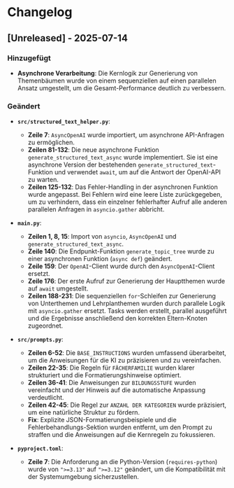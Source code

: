 # Changelog

## [Unreleased] - 2025-07-14

### Hinzugefügt

- **Asynchrone Verarbeitung**: Die Kernlogik zur Generierung von Themenbäumen wurde von einem sequenziellen auf einen parallelen Ansatz umgestellt, um die Gesamt-Performance deutlich zu verbessern.

### Geändert

- **`src/structured_text_helper.py`**:
  - **Zeile 7**: `AsyncOpenAI` wurde importiert, um asynchrone API-Anfragen zu ermöglichen.
  - **Zeilen 81-132**: Die neue asynchrone Funktion `generate_structured_text_async` wurde implementiert. Sie ist eine asynchrone Version der bestehenden `generate_structured_text`-Funktion und verwendet `await`, um auf die Antwort der OpenAI-API zu warten.
  - **Zeilen 125-132**: Das Fehler-Handling in der asynchronen Funktion wurde angepasst. Bei Fehlern wird eine leere Liste zurückgegeben, um zu verhindern, dass ein einzelner fehlerhafter Aufruf alle anderen parallelen Anfragen in `asyncio.gather` abbricht.

- **`main.py`**:
  - **Zeilen 1, 8, 15**: Import von `asyncio`, `AsyncOpenAI` und `generate_structured_text_async`.
  - **Zeile 140**: Die Endpunkt-Funktion `generate_topic_tree` wurde zu einer asynchronen Funktion (`async def`) geändert.
  - **Zeile 159**: Der `OpenAI`-Client wurde durch den `AsyncOpenAI`-Client ersetzt.
  - **Zeile 176**: Der erste Aufruf zur Generierung der Hauptthemen wurde auf `await` umgestellt.
  - **Zeilen 188-231**: Die sequenziellen `for`-Schleifen zur Generierung von Unterthemen und Lehrplanthemen wurden durch parallele Logik mit `asyncio.gather` ersetzt. Tasks werden erstellt, parallel ausgeführt und die Ergebnisse anschließend den korrekten Eltern-Knoten zugeordnet.

- **`src/prompts.py`**:
  - **Zeilen 6-52**: Die `BASE_INSTRUCTIONS` wurden umfassend überarbeitet, um die Anweisungen für die KI zu präzisieren und zu vereinfachen.
  - **Zeilen 22-35**: Die Regeln für `FÄCHERFAMILIE` wurden klarer strukturiert und die Formatierungshinweise optimiert.
  - **Zeilen 36-41**: Die Anweisungen zur `BILDUNGSSTUFE` wurden vereinfacht und der Hinweis auf die automatische Anpassung verdeutlicht.
  - **Zeilen 42-45**: Die Regel zur `ANZAHL DER KATEGORIEN` wurde präzisiert, um eine natürliche Struktur zu fördern.
  - **Fix**: Explizite JSON-Formatierungsbeispiele und die Fehlerbehandlungs-Sektion wurden entfernt, um den Prompt zu straffen und die Anweisungen auf die Kernregeln zu fokussieren.

- **`pyproject.toml`**:
  - **Zeile 7**: Die Anforderung an die Python-Version (`requires-python`) wurde von `">=3.13"` auf `">=3.12"` geändert, um die Kompatibilität mit der Systemumgebung sicherzustellen.
